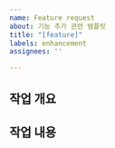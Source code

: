 ```yaml
---
name: Feature request
about: 기능 추가 관련 템플릿
title: "[feature]"
labels: enhancement
assignees: ''

---
```


## 작업 개요


## 작업 내용
